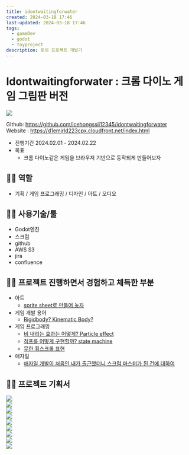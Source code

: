 ```yaml
---
title: idontwaitingforwater
created: 2024-03-18 17:46
last-updated: 2024-03-18 17:46
tags:
  - gameDev
  - godot
  - toyproject
description: 토이 프로젝트 개발기
---
```


# Idontwaitingforwater : 크롬 다이노 게임 그림판 버전


![](https://i.imgur.com/V4jIxlD.gif)


GIthub: https://github.com/icehongssii12345/idontwaitingforwater  
Website : https://d1emjrld223cpx.cloudfront.net/index.html 
- 진행기간  2024.02.01 - 2024.02.22
- 목표
	- 크롬 다이노같은 게임을 브라우저 기반으로 동작되게 만들어보자 
	
## 👯‍♂️ 역할

- 기획 / 게임 프로그래밍 / 디자인 / 아트 / 오디오

## 👯‍♂️ 사용기술/툴

- Godot엔진
- 스크럼
- github
- AWS S3
- jira
- confluence


## 👯‍♂️ 프로젝트 진행하면서 경험하고 체득한 부분

- 아트
	- [sprite sheet로 만들어 놓자](https://xxx.icehongssii.xyz/posts/sprite%20sheet%EB%A1%9C%20%EB%A7%8C%EB%93%A4%EC%96%B4%20%EB%86%93%EC%9E%90.md?ref=main)
- 게임 개발 용어 
	- [Rigidbody? Kinematic Body?](https://xxx.icehongssii.xyz/posts/rigidbody%ec%99%80%20kinematicbody%20%ec%b0%a8%ec%9d%b4.md?ref=main)
- 게임 프로그래밍
	- [비 내리는 효과는 어떻게? Particle effect](https://xxx.icehongssii.xyz/posts/%EB%B9%84%20%EB%82%B4%EB%A6%AC%EB%8A%94%20%ED%9A%A8%EA%B3%BC%EB%8A%94%20%EC%96%B4%EB%96%BB%EA%B2%8C%3F%20Particle%20effect.md?ref=main)
	- [점프를 어떻게 구현할까? state machine](https://xxx.icehongssii.xyz/posts/%EC%A0%90%ED%94%84%EB%A5%BC%20%EC%96%B4%EB%96%BB%EA%B2%8C%20%EA%B5%AC%ED%98%84%ED%95%A0%EA%B9%8C%3F%20state%20machine.md?ref=main)
	- [무한 횡스크롤 표현](https://xxx.icehongssii.xyz/posts/%EB%AC%B4%ED%95%9C%20%ED%9A%A1%EC%8A%A4%ED%81%AC%EB%A1%A4%20%ED%91%9C%ED%98%84.md?ref=main)
- 애자일
	- [애자일 개발이 처음인 내가 출근했더니 스크럼 마스터가 된 건에 대하여](https://xxx.icehongssii.xyz/posts/%EC%95%A0%EC%9E%90%EC%9D%BC%20%EA%B0%9C%EB%B0%9C%EC%9D%B4%20%EC%B2%98%EC%9D%8C%EC%9D%B8%20%EB%82%B4%EA%B0%80%20%EC%B6%9C%EA%B7%BC%ED%96%88%EB%8D%94%EB%8B%88%20%EC%8A%A4%ED%81%AC%EB%9F%BC%20%EB%A7%88%EC%8A%A4%ED%84%B0%EA%B0%80%20%EB%90%9C%20%EA%B1%B4%EC%97%90%20%EB%8C%80%ED%95%98%EC%97%AC.md)

## 👯‍♂️ 프로젝트 기획서

![](https://i.imgur.com/dsogiIR.png)  
![](https://i.imgur.com/zZz76ju.png)  
![](https://i.imgur.com/oj9IXqB.png)  
![](https://i.imgur.com/0cp1kdo.png)  
![](https://i.imgur.com/ixRzHKc.png)  
![](https://i.imgur.com/M3LAE9L.png)  
![](https://i.imgur.com/4C5egcI.png)  
![](https://i.imgur.com/ndYkgIo.png)  
![](https://i.imgur.com/yqVp98L.png)
